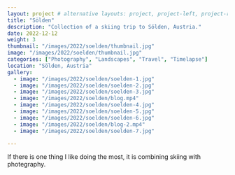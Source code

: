 ```yaml
---
layout: project # alternative layouts: project, project-left, project-right, project-top
title: "Sölden"
description: "Collection of a skiing trip to Sölden, Austria."
date: 2022-12-12
weight: 3
thumbnail: "/images/2022/soelden/thumbnail.jpg"
image: "/images/2022/soelden/thumbnail.jpg"
categories: ["Photography", "Landscapes", "Travel", "Timelapse"]
location: "Sölden, Austria"
gallery:
  - image: "/images/2022/soelden/soelden-1.jpg"
  - image: "/images/2022/soelden/soelden-2.jpg"
  - image: "/images/2022/soelden/soelden-3.jpg"
  - image: "/images/2022/soelden/blog.mp4"
  - image: "/images/2022/soelden/soelden-4.jpg"
  - image: "/images/2022/soelden/soelden-5.jpg"
  - image: "/images/2022/soelden/soelden-6.jpg"
  - image: "/images/2022/soelden/blog-2.mp4"
  - image: "/images/2022/soelden/soelden-7.jpg"

---
```


If there is one thing I like doing the most, it is combining skiing with photegraphy. 